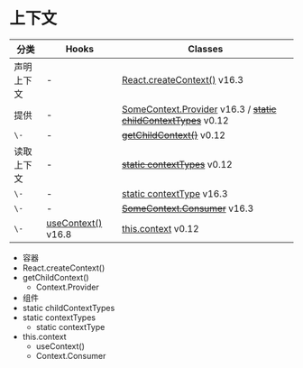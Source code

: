 # 上下文

分类 | Hooks | Classes
---|---|---
声明上下文 | - | [React.createContext()](https://zh-hans.react.dev/reference/react/createContext) v16.3
提供 | - | [SomeContext.Provider](https://zh-hans.react.dev/reference/react/createContext#provider) v16.3 / [~~static childContextTypes~~](https://zh-hans.react.dev/reference/react/Component#static-childcontexttypes) v0.12
`\-` | - | [~~getChildContext()~~](https://zh-hans.react.dev/reference/react/Component#getchildcontext) v0.12
读取上下文 | - | [~~static contextTypes~~](https://zh-hans.react.dev/reference/react/Component#static-contexttypes) v0.12
`\-` | - | [static contextType](https://zh-hans.react.dev/reference/react/Component#static-contexttype) v16.3
`\-` | - | [~~SomeContext.Consumer~~](https://zh-hans.react.dev/reference/react/createContext#consumer) v16.3
`\-` | [useContext()](https://zh-hans.react.dev/reference/react/useContext) v16.8 | [this.context](https://zh-hans.react.dev/reference/react/Component#context) v0.12

- 容器
- React.createContext()
- getChildContext()
  - Context.Provider
- 组件
- static childContextTypes
- static contextTypes
  - static contextType
- this.context
  - useContext()
  - Context.Consumer